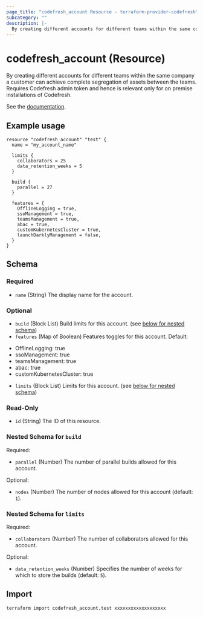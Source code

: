 ```yaml
---
page_title: "codefresh_account Resource - terraform-provider-codefresh"
subcategory: ""
description: |-
  By creating different accounts for different teams within the same company a customer can achieve complete segregation of assets between the teams. Requires Codefresh admin token and hence is relevant only for on premise installations of Codefresh.
---
```


# codefresh_account (Resource)

By creating different accounts for different teams within the same company a customer can achieve complete segregation of assets between the teams. Requires Codefresh admin token and hence is relevant only for on premise installations of Codefresh.

See the [documentation](https://codefresh.io/docs/docs/administration/account-user-management/).

## Example usage

```hcl
resource "codefresh_account" "test" {
  name = "my_account_name"

  limits {
    collaborators = 25
    data_retention_weeks = 5
  }

  build {
    parallel = 27
  }

  features = {
    OfflineLogging = true,
    ssoManagement = true,
    teamsManagement = true,
    abac = true,
    customKubernetesCluster = true,
    launchDarklyManagement = false,
  }
}
```

<!-- schema generated by tfplugindocs -->
## Schema

### Required

- `name` (String) The display name for the account.

### Optional

- `build` (Block List) Build limits for this account. (see [below for nested schema](#nestedblock--build))
- `features` (Map of Boolean) Features toggles for this account. Default:

* OfflineLogging: true
* ssoManagement: true
* teamsManagement: true
* abac: true
* customKubernetesCluster: true
- `limits` (Block List) Limits for this account. (see [below for nested schema](#nestedblock--limits))

### Read-Only

- `id` (String) The ID of this resource.

<a id="nestedblock--build"></a>
### Nested Schema for `build`

Required:

- `parallel` (Number) The number of parallel builds allowed for this account.

Optional:

- `nodes` (Number) The number of nodes allowed for this account (default: `1`).


<a id="nestedblock--limits"></a>
### Nested Schema for `limits`

Required:

- `collaborators` (Number) The number of collaborators allowed for this account.

Optional:

- `data_retention_weeks` (Number) Specifies the number of weeks for which to store the builds (default: `5`).

## Import
```sh
terraform import codefresh_account.test xxxxxxxxxxxxxxxxxxx
```